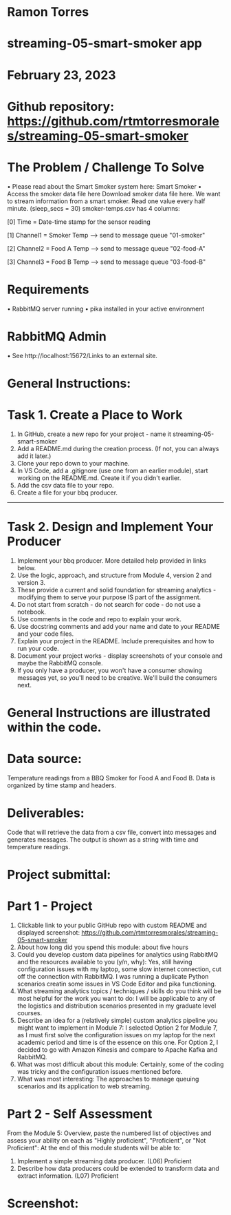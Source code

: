 # Ramon Torres
# streaming-05-smart-smoker app
# February 23, 2023
# Github repository: https://github.com/rtmtorresmorales/streaming-05-smart-smoker
# The Problem / Challenge To Solve
•	Please read about the Smart Smoker system here: Smart Smoker
•	Access the smoker data file here Download smoker data file here.
We want to stream information from a smart smoker. Read one value every half minute. (sleep_secs = 30)
smoker-temps.csv has 4 columns:

[0] Time = Date-time stamp for the sensor reading

[1] Channel1 = Smoker Temp --> send to message queue "01-smoker"

[2] Channel2 = Food A Temp --> send to message queue "02-food-A"

[3] Channel3 = Food B Temp --> send to message queue "03-food-B"

# Requirements
•	RabbitMQ server running
•	pika installed in your active environment
# RabbitMQ Admin
•	See http://localhost:15672/Links to an external site.
# General Instructions:
# Task 1. Create a Place to Work
1.	In GitHub, create a new repo for your project - name it streaming-05-smart-smoker
2.	Add a README.md during the creation process. (If not, you can always add it later.)
3.	Clone your repo down to your machine. 
4.	In VS Code, add a .gitignore (use one from an earlier module), start working on the README.md. Create it if you didn't earlier.
5.	Add the csv data file to your repo. 
6.	Create a file for your bbq producer.
________________________________________
# Task 2. Design and Implement Your Producer
1.	Implement your bbq producer. More detailed help provided in links below. 
2.	Use the logic, approach, and structure from Module 4, version 2 and version 3.
3.	These provide a current and solid foundation for streaming analytics - modifying them to serve your purpose IS part of the assignment.
4.	Do not start from scratch - do not search for code - do not use a notebook.
5.	Use comments in the code and repo to explain your work. 
6.	Use docstring comments and add your name and date to your README and your code files. 
7.	Explain your project in the README. Include prerequisites and how to run your code. 
8.	Document your project works - display screenshots of your console and maybe the RabbitMQ console. 
9.	If you only have a producer, you won't have a consumer showing messages yet, so you'll need to be creative. We'll build the consumers next.
# General Instructions are illustrated within the code.

# Data source:  

Temperature readings from a BBQ Smoker for Food A and Food B. Data is organized by time stamp and headers.

# Deliverables: 

Code that will retrieve the data from a csv file, convert into messages and generates messages.  The output is shown as a string with time and temperature readings.

# Project submittal:
# Part 1 - Project 
1.	Clickable link to your public GitHub repo with custom README and displayed screenshot:  https://github.com/rtmtorresmorales/streaming-05-smart-smoker
2.	About how long did you spend this module:  about five hours
3.	Could you develop custom data pipelines for analytics using RabbitMQ and the resources available to you (y/n, why): Yes, still having configuration issues with my laptop, some slow internet connection, cut off the connection with RabbitMQ.  I was running a duplicate Python scenarios creatin some issues in VS Code Editor and pika functioning.
4.	What streaming analytics topics / techniques / skills do you think will be most helpful for the work you want to do: I will be applicable to any of the logistics and distribution scenarios presented in my graduate level courses.
5.	Describe an idea for a (relatively simple) custom analytics pipeline you might want to implement in Module 7:  I selected Option 2 for Module 7, as I must first solve the configuration issues on my laptop for the next academic period and time is of the essence on this one.  For Option 2, I decided to go with Amazon Kinesis and compare to Apache Kafka and RabbitMQ.  
6.	What was most difficult about this module:  Certainly, some of the coding was tricky and the configuration issues mentioned before. 
7.	What was most interesting: The approaches to manage queuing scenarios and its application to web streaming. 
# Part 2 - Self Assessment
From the Module 5: Overview, paste the numbered list of objectives and assess your ability on each as "Highly proficient", "Proficient", or "Not Proficient":
At the end of this module students will be able to:
1.	Implement a simple streaming data producer. (L06) Proficient
2.	Describe how data producers could be extended to transform data and extract information. (L07)   Proficient
# Screenshot:



